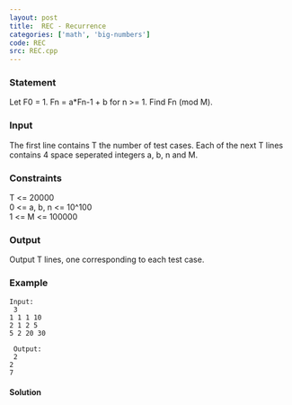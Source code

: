 ```yaml
---
layout: post
title:  REC - Recurrence
categories: ['math', 'big-numbers']
code: REC
src: REC.cpp
---
```


### **Statement**

Let F0 = 1. Fn = a*Fn-1 + b for n >= 1. Find Fn (mod M).

### Input

The first line contains T the number of test cases. Each of the next T lines
contains 4 space seperated integers a, b, n and M.

### Constraints

T <= 20000  
0 <= a, b, n <= 10^100  
1 <= M <= 100000

### Output

Output T lines, one corresponding to each test case.

### Example

    
    
    Input:  
     3  
    1 1 1 10  
    2 1 2 5  
    5 2 20 30  
      
     Output:  
     2  
    2  
    7  
      
    



#### **Solution**




